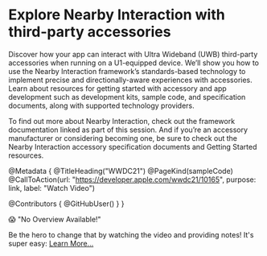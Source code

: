 # Explore Nearby Interaction with third-party accessories

Discover how your app can interact with Ultra Wideband (UWB) third-party accessories when running on a U1-equipped device. We’ll show you how to use the Nearby Interaction framework’s standards-based technology to implement precise and directionally-aware experiences with accessories. Learn about resources for getting started with accessory and app development such as development kits, sample code, and specification documents, along with supported technology providers.

To find out more about Nearby Interaction, check out the framework documentation linked as part of this session. And if you’re an accessory manufacturer or considering becoming one, be sure to check out the Nearby Interaction accessory specification documents and Getting Started resources.

@Metadata {
   @TitleHeading("WWDC21")
   @PageKind(sampleCode)
   @CallToAction(url: "https://developer.apple.com/wwdc21/10165", purpose: link, label: "Watch Video")

   @Contributors {
      @GitHubUser(<replace this with your GitHub handle>)
   }
}

😱 "No Overview Available!"

Be the hero to change that by watching the video and providing notes! It's super easy:
 [Learn More…](https://wwdcnotes.github.io/WWDCNotes/documentation/wwdcnotes/contributing)
